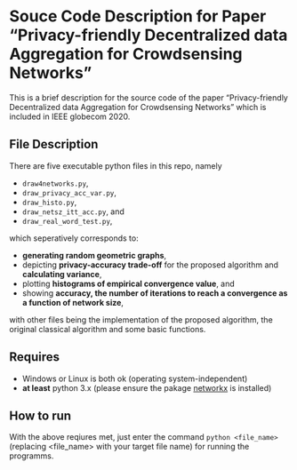 # Souce Code Description for Paper “Privacy-friendly Decentralized data Aggregation for Crowdsensing Networks”

This is a brief description for the source code of the paper “Privacy-friendly Decentralized data Aggregation for Crowdsensing Networks” which is included in IEEE globecom 2020.



## File Description
There are five executable python files in this repo, namely
- `draw4networks.py`, 
- `draw_privacy_acc_var.py`,  
- `draw_histo.py`, 
- `draw_netsz_itt_acc.py`, and 
- `draw_real_word_test.py`, 

which seperatively corresponds to: 
- **generating random geometric graphs**,
- depicting **privacy-accuracy trade-off** for the proposed algorithm and **calculating variance**,
- plotting  **histograms of empirical convergence value**, and
- showing  **accuracy, the number of iterations to reach a convergence  as a function of network size**,

with other files being the implementation of the proposed algorithm, the original  classical algorithm and some basic functions.


## Requires

- Windows or Linux is both ok (operating system-independent)
- **at least** python 3.x (please ensure the pakage [networkx](https://networkx.org/) is installed)

## How to run

With the above reqiures met, just enter the command  `python <file_name>`(replacing <file_name> with your target file name) for running the programms.